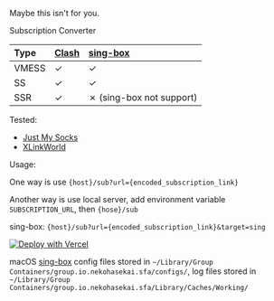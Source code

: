 Maybe this isn't for you.

Subscription Converter

| Type | [Clash](https://clash.wiki/) | [sing-box](https://sing-box.sagernet.org/clients/apple/) |
| :--- | :---- | :---- |
| VMESS | ✓ | ✓ |
| SS | ✓ | ✓ |
| SSR | ✓ | ✗ (sing-box not support) |

Tested:

- [Just My Socks](https://justmysocks.net/members/aff.php?aff=31408)
- [XLinkWorld](https://www.xlinkworld.cc)

Usage:

One way is use `{host}/sub?url={encoded_subscription_link}`

Another way is use local server, add environment variable `SUBSCRIPTION_URL`, then `{hose}/sub`

sing-box: `{host}/sub?url={encoded_subscription_link}&target=sing`

[![Deploy with Vercel](https://vercel.com/button)](https://vercel.com/new/clone?repository-url=https%3A%2F%2Fgithub.com%2Fhonye%2Fnext-sub)

macOS [sing-box](https://sing-box.sagernet.org/clients/apple/) config files stored in `~/Library/Group Containers/group.io.nekohasekai.sfa/configs/`, log files stored in `~/Library/Group Containers/group.io.nekohasekai.sfa/Library/Caches/Working/`
